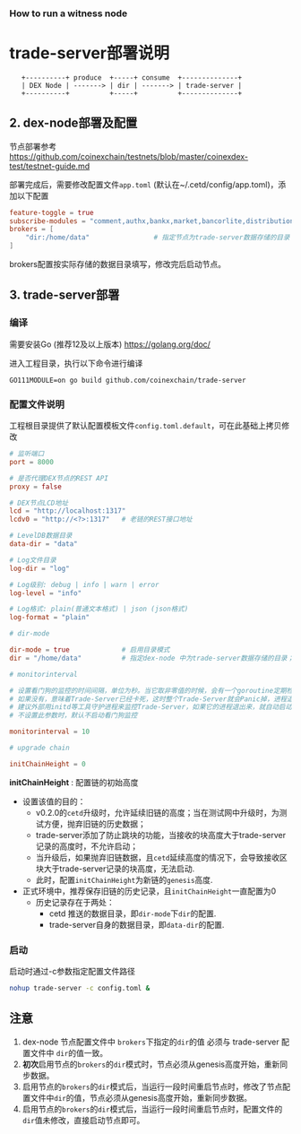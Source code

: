 ### How to run a witness node



# trade-server部署说明

```
   +----------+ produce  +-----+ consume  +--------------+
   | DEX Node | -------> | dir | -------> | trade-server | 
   +----------+          +-----+          +--------------+
```

## 2. dex-node部署及配置

节点部署参考 https://github.com/coinexchain/testnets/blob/master/coinexdex-test/testnet-guide.md

部署完成后，需要修改配置文件``app.toml`` (默认在~/.cetd/config/app.toml)，添加以下配置

```toml
feature-toggle = true
subscribe-modules = "comment,authx,bankx,market,bancorlite,distribution"
brokers = [
    "dir:/home/data"                # 指定节点为trade-server数据存储的目录
]
```

brokers配置按实际存储的数据目录填写，修改完后启动节点。

## 3. trade-server部署

### 编译

需要安装Go (推荐12及以上版本) https://golang.org/doc/

进入工程目录，执行以下命令进行编译

```shell
GO111MODULE=on go build github.com/coinexchain/trade-server
```

### 配置文件说明

工程根目录提供了默认配置模板文件`config.toml.default`，可在此基础上拷贝修改

```toml
# 监听端口
port = 8000

# 是否代理DEX节点的REST API
proxy = false 

# DEX节点LCD地址
lcd = "http://localhost:1317"
lcdv0 = "http://<?>:1317"   # 老链的REST接口地址

# LevelDB数据目录
data-dir = "data"

# Log文件目录
log-dir = "log"

# Log级别: debug | info | warn | error
log-level = "info"

# Log格式: plain(普通文本格式) | json (json格式)
log-format = "plain"

# dir-mode

dir-mode = true             # 启用目录模式
dir = "/home/data"          # 指定dex-node 中为trade-server数据存储的目录；

# monitorinterval

# 设置看门狗的监控的时间间隔，单位为秒。当它取非零值的时候，会有一个goroutine定期检查是否发生了新的写KV数据库的行为
# 如果没有，意味着Trade-Server已经卡死，这时整个Trade-Server就会Panic掉，进程退出。
# 建议外部用initd等工具守护进程来监控Trade-Server，如果它的进程退出来，就自动启动一个新的进程
# 不设置此参数时，默认不启动看门狗监控

monitorinterval = 10       

# upgrade chain

initChainHeight = 0         
```


**initChainHeight** : 配置链的初始高度

*   设置该值的目的：
    *   v0.2.0的`cetd`升级时，允许延续旧链的高度；当在测试网中升级时，为测试方便，抛弃旧链的历史数据；
    *   trade-server添加了防止跳块的功能，当接收的块高度大于trade-server记录的高度时，不允许启动； 
    *   当升级后，如果抛弃旧链数据，且`cetd`延续高度的情况下，会导致接收区块大于trade-server记录的块高度，无法启动.
    *   此时，配置`initChainHeight`为新链的`genesis`高度.
*   正式环境中，推荐保存旧链的历史记录，且`initChainHeight`一直配置为0
    *   历史记录存在于两处：
        *   cetd 推送的数据目录，即`dir-mode`下`dir`的配置.
        *   trade-server自身的数据目录，即`data-dir`的配置.     


### 启动

启动时通过-c参数指定配置文件路径

```bash
nohup trade-server -c config.toml &
```


## 注意

1. dex-node 节点配置文件中 `brokers`下指定的`dir`的值 必须与 trade-server 配置文件中 `dir`的值一致。
2. **初次**启用节点的`brokers`的`dir`模式时，节点必须从genesis高度开始，重新同步数据。
3. 启用节点的`brokers`的`dir`模式后，当运行一段时间重启节点时，修改了节点配置文件中`dir`的值，节点必须从genesis高度开始，重新同步数据。
3. 启用节点的`brokers`的`dir`模式后，当运行一段时间重启节点时，配置文件的`dir`值未修改，直接启动节点即可。